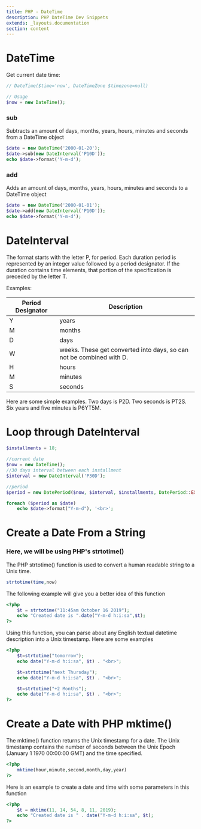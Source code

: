 ```yaml
---
title: PHP - DateTime
description: PHP DateTime Dev Snippets
extends: _layouts.documentation
section: content
---
```


# DateTime

Get current date time:

```php
// DateTime($time='now', DateTimeZone $timezone=null)

// Usage
$now = new DateTime();
```

### sub
Subtracts an amount of days, months, years, hours, minutes and seconds from a DateTime object

```php
$date = new DateTime('2000-01-20');
$date->sub(new DateInterval('P10D'));
echo $date->format('Y-m-d');
```

### add
Adds an amount of days, months, years, hours, minutes and seconds to a DateTime object

```php
$date = new DateTime('2000-01-01');
$date->add(new DateInterval('P10D'));
echo $date->format('Y-m-d');
```

# DateInterval

The format starts with the letter P, for period. Each duration period is represented by an integer value followed by a period designator. If the duration contains time elements, that portion of the specification is preceded by the letter T.

Examples:

| Period Designator | Description                                                           |
| ----------------- |---------------------------------------------------------------------- |
| Y	                | years                                                                 |
| M	                | months                                                                |
| D	                | days                                                                  |
| W	                | weeks. These get converted into days, so can not be combined with D.  |
| H	                | hours                                                                 |
| M	                | minutes                                                               |
| S	                | seconds                                                               |

Here are some simple examples. Two days is P2D. Two seconds is PT2S. Six years and five minutes is P6YT5M.

# Loop through DateInterval
```php
$installments = 18;
        
//current date
$now = new DateTime();
//30 days interval between each installment
$interval = new DateInterval('P30D');

//period
$period = new DatePeriod($now, $interval, $installments, DatePeriod::EXCLUDE_START_DATE);

foreach ($period as $date)
	echo $date->format("Y-m-d"), '<br>';
```

# Create a Date From a String

### Here, we will be using PHP's strtotime()

The PHP strtotime() function is used to convert a human readable string to a Unix time.

```php
strtotime(time,now)
```

The following example will give you a better idea of this function

```php
<?php
	$t = strtotime("11:45am October 16 2019");
	echo "Created date is ".date("Y-m-d h:i:sa",$t);
?>
```

Using this function, you can parse about any English textual datetime description into a Unix timestamp. Here are some examples

```php
<?php
	$t=strtotime("tomorrow");
	echo date("Y-m-d h:i:sa", $t) . "<br>";

	$t=strtotime("next Thursday");
	echo date("Y-m-d h:i:sa", $t) . "<br>";

	$t=strtotime("+2 Months");
	echo date("Y-m-d h:i:sa", $t) . "<br>";	
?>
```

# Create a Date with PHP mktime()

The mktime() function returns the Unix timestamp for a date. The Unix timestamp contains the number of seconds between the Unix Epoch (January 1 1970 00:00:00 GMT) and the time specified.

```php
<?php
	mktime(hour,minute,second,month,day,year)
?>
```

Here is an example to create a date and time with some parameters in this function

```php
<?php
	$t = mktime(11, 14, 54, 8, 11, 2019);
	echo "Created date is " . date("Y-m-d h:i:sa", $t);
?>
```


